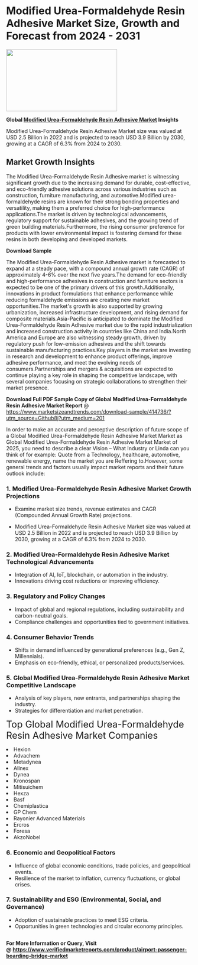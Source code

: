 <H1>Modified Urea-Formaldehyde Resin Adhesive Market Size, Growth and Forecast from 2024 - 2031</H1><img class="aligncenter size-medium wp-image-584254" src="https://thirdeyenews.in/wp-content/uploads/2024/09/Global-Market-Research-300x168.jpeg" alt="" width="300" height="168" /><p><strong>Global&nbsp;<a href="https://www.marketsizeandtrends.com/download-sample/414736/?utm_source=Github8j?utm_medium=201">Modified Urea-Formaldehyde Resin Adhesive Market</a> Insights</strong></p><p>Modified Urea-Formaldehyde Resin Adhesive Market size was valued at USD 2.5 Billion in 2022 and is projected to reach USD 3.9 Billion by 2030, growing at a CAGR of 6.3% from 2024 to 2030.</p><p><h2>Market Growth Insights</h2> <p>The Modified Urea-Formaldehyde Resin Adhesive market is witnessing significant growth due to the increasing demand for durable, cost-effective, and eco-friendly adhesive solutions across various industries such as construction, furniture manufacturing, and automotive.Modified urea-formaldehyde resins are known for their strong bonding properties and versatility, making them a preferred choice for high-performance applications.The market is driven by technological advancements, regulatory support for sustainable adhesives, and the growing trend of green building materials.Furthermore, the rising consumer preference for products with lower environmental impact is fostering demand for these resins in both developing and developed markets.</p> <p><strong>Download Sample</strong></p> <p>The Modified Urea-Formaldehyde Resin Adhesive market is forecasted to expand at a steady pace, with a compound annual growth rate (CAGR) of approximately 4-6% over the next five years.The demand for eco-friendly and high-performance adhesives in construction and furniture sectors is expected to be one of the primary drivers of this growth.Additionally, innovations in product formulations that enhance performance while reducing formaldehyde emissions are creating new market opportunities.The market's growth is also supported by growing urbanization, increased infrastructure development, and rising demand for composite materials.Asia-Pacific is anticipated to dominate the Modified Urea-Formaldehyde Resin Adhesive market due to the rapid industrialization and increased construction activity in countries like China and India.North America and Europe are also witnessing steady growth, driven by regulatory push for low-emission adhesives and the shift towards sustainable manufacturing practices.Key players in the market are investing in research and development to enhance product offerings, improve adhesive performance, and meet the evolving needs of consumers.Partnerships and mergers & acquisitions are expected to continue playing a key role in shaping the competitive landscape, with several companies focusing on strategic collaborations to strengthen their market presence.</p> <p><span class=""><strong>Download Full PDF Sample Copy of Global Modified Urea-Formaldehyde Resin Adhesive Market Report</strong> @ <a href="https://www.marketsizeandtrends.com/download-sample/414736/?utm_source=Github8j?utm_medium=201" target="_blank">https://www.marketsizeandtrends.com/download-sample/414736/?utm_source=Github8j?utm_medium=201</a></span></p><p>In order to make an accurate and perceptive description of future scope of a Global&nbsp;Modified Urea-Formaldehyde Resin Adhesive Market Market as Global&nbsp;Modified Urea-Formaldehyde Resin Adhesive Market Market of 2025, you need to describe a clear Vision &ndash; What Industry or Linda can you think of for example: Quote from a Technology, healthcare, automotive, renewable energy, name the market you are Reffering to.However, some general trends and factors usually impact market reports and their future outlook include:</p><h3>1.&nbsp;<strong>Modified Urea-Formaldehyde Resin Adhesive Market Growth Projections</strong></h3><ul><li>Examine market size trends, revenue estimates and CAGR (Compounded Annual Growth Rate) projections.</li><li><p>Modified Urea-Formaldehyde Resin Adhesive Market size was valued at USD 2.5 Billion in 2022 and is projected to reach USD 3.9 Billion by 2030, growing at a CAGR of 6.3% from 2024 to 2030.</p></li></ul><h3>2.&nbsp;<strong>Modified Urea-Formaldehyde Resin Adhesive Market Technological Advancements</strong></h3><ul><li>Integration of AI, IoT, blockchain, or automation in the industry.</li><li>Innovations driving cost reductions or improving efficiency.</li></ul><h3>3.&nbsp;<strong>Regulatory and Policy Changes</strong></h3><ul><li>Impact of global and regional regulations, including sustainability and carbon-neutral goals.</li><li>Compliance challenges and opportunities tied to government initiatives.</li></ul><h3>4.&nbsp;<strong>Consumer Behavior Trends</strong></h3><ul><li>Shifts in demand influenced by generational preferences (e.g., Gen Z, Millennials).</li><li>Emphasis on eco-friendly, ethical, or personalized products/services.</li></ul><h3>5.&nbsp;<strong>Global Modified Urea-Formaldehyde Resin Adhesive Market Competitive Landscape</strong></h3><ul><li>Analysis of key players, new entrants, and partnerships shaping the industry.</li><li>Strategies for differentiation and market penetration.</li></ul><p data-pm-slice="1 1 []"><span style="color: inherit; font-family: inherit; font-size: 25px;">Top Global Modified Urea-Formaldehyde Resin Adhesive Market Companies</span></p><div class="" data-test-id=""><p><li>Hexion</li><li> Advachem</li><li> Metadynea</li><li> Allnex</li><li> Dynea</li><li> Kronospan</li><li> Mitisuichem</li><li> Hexza</li><li> Basf</li><li> Chemiplastica</li><li> GP Chem</li><li> Rayonier Advanced Materials</li><li> Ercros</li><li> Foresa</li><li> AkzoNobel</li></p></div><h3>6.&nbsp;<strong>Economic and Geopolitical Factors</strong></h3><ul><li>Influence of global economic conditions, trade policies, and geopolitical events.</li><li>Resilience of the market to inflation, currency fluctuations, or global crises.</li></ul><h3>7.&nbsp;<strong>Sustainability and ESG (Environmental, Social, and Governance)</strong></h3><ul><li>Adoption of sustainable practices to meet ESG criteria.</li><li>Opportunities in green technologies and circular economy principles.</li></ul><h2><strong style="font-size: 14px;">For More Information or Query, Visit @&nbsp;</strong><a style="background-color: #ffffff; font-size: 14px;" href="https://www.marketsizeandtrends.com/report/modified-urea-formaldehyde-resin-adhesive-market/" target="_blank">https://www.verifiedmarketreports.com/product/airport-passenger-boarding-bridge-market</a></h2>